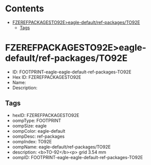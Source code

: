



Contents
========

* [FZEREFPACKAGESTO92E>eagle-default/ref-packages/TO92E](#fzerefpackagesto92eeagle-defaultref-packagesto92e)
	* [Tags](#tags)

# FZEREFPACKAGESTO92E>eagle-default/ref-packages/TO92E

- ID: FOOTPRINT-eagle-eagle-default-ref-packages-TO92E
- Hex ID: FZEREFPACKAGESTO92E
- Name: 
- Description: 

## Tags

- hexID: FZEREFPACKAGESTO92E
- oompType: FOOTPRINT
- oompSize: eagle
- oompColor: eagle-default
- oompDesc: ref-packages
- oompIndex: TO92E
- oompName: eagle-default/ref-packages/TO92E
- description: &lt;b&gt;TO-92&lt;/b&gt;&lt;p&gt;&#xD;
grid 3.54 mm
- oompID: FOOTPRINT-eagle-eagle-default-ref-packages-TO92E
